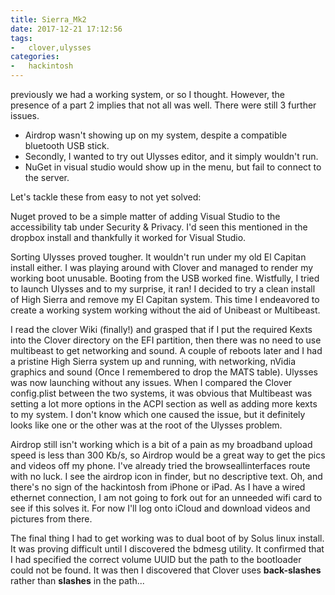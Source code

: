 ```yaml
---
title: Sierra_Mk2
date: 2017-12-21 17:12:56
tags:
-   clover,ulysses
categories:
-   hackintosh
---
```

previously we had a working system, or so I thought. However, the presence of a part 2 implies that not all was well. There were still 3 further issues.

- Airdrop wasn't showing up on my system, despite a compatible bluetooth USB stick.
- Secondly, I wanted to try out Ulysses editor, and it simply wouldn't run.
- NuGet in visual studio would show up in the menu, but fail to connect to the server.

Let's tackle these from easy to not yet solved:

Nuget proved to be a simple matter of adding Visual Studio to the accessibility tab under Security & Privacy. I'd seen this mentioned in the dropbox install and thankfully it worked for Visual Studio.

Sorting Ulysses proved tougher. It wouldn't run under my old El Capitan install either. I was playing around with Clover and managed to render my working boot unusable. Booting from the USB worked fine. Wistfully, I tried to launch Ulysses and to my surprise, it ran! I decided to try a clean install of High Sierra and remove my El Capitan system. This time I endeavored to create a working system working without the aid of Unibeast or Multibeast.

I read the clover Wiki (finally!) and grasped that if I put the required Kexts into the Clover directory on the EFI partition, then there was no need to use multibeast to get networking and sound. A couple of reboots later and I had a pristine High Sierra system up and running, with networking, nVidia graphics and sound (Once I remembered to drop the MATS table). Ulysses was now launching without any issues. When I compared the Clover config.plist between the two systems, it was obvious that Multibeast was setting a lot more options in the ACPI section as well as adding more kexts to my system. I don't know which one caused the issue, but it definitely looks like one or the other was at the root of the Ulysses problem.

Airdrop still isn't working which is a bit of a pain as my broadband upload speed is less than 300 Kb/s, so Airdrop would be a great way to get the pics and videos off my phone. I've already tried the browseallinterfaces route with no luck. I see the airdrop icon in finder, but no descriptive text. Oh, and there's no sign of the hackintosh from iPhone or iPad. As I have a wired ethernet connection, I am not going to fork out for an unneeded wifi card to see if this solves it. For now I'll log onto iCloud and download videos and pictures from there.

The final thing I had to get working was to dual boot of by Solus linux install. It was proving difficult until I discovered the bdmesg utility. It confirmed that I had specified the correct volume UUID but the path to the bootloader could not be found. It was then I discovered that Clover uses **back-slashes** rather than **slashes** in the path...
